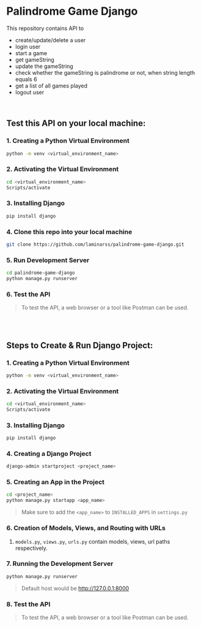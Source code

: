# Palindrome Game Django

This repository contains API to 
- create/update/delete a user
- login user
- start a game
- get gameString
- update the gameString
- check whether the gameString is palindrome or not, when string length equals 6
- get a list of all games played
- logout user

<br />

## Test this API on your local machine:
### 1. Creating a Python Virtual Environment
```sh
python -m venv <virtual_environment_name>
```

### 2. Activating the Virtual Environment
```sh
cd <virtual_environment_name>
Scripts/activate
```

### 3. Installing Django
```sh
pip install django
```
### 4. Clone this repo into your local machine
```sh
git clone https://github.com/laminarss/palindrome-game-django.git
```

### 5. Run Development Server
```sh
cd palindrome-game-django
python manage.py runserver
```

### 6. Test the API
> To test the API, a web browser or a tool like Postman can be used.

<br />
<br />

## Steps to Create & Run Django Project:
### 1. Creating a Python Virtual Environment
```sh
python -m venv <virtual_environment_name>
```

### 2. Activating the Virtual Environment
```sh
cd <virtual_environment_name>
Scripts/activate
```

### 3. Installing Django
```sh
pip install django
```

### 4. Creating a Django Project
```sh
django-admin startproject <project_name>
```

### 5. Creating an App in the Project
```sh
cd <project_name>
python manage.py startapp <app_name>
```
> Make sure to add the `<app_name>` to `INSTALLED_APPS` in `settings.py`

### 6. Creation of Models, Views, and Routing with URLs
 1. `models.py`, `views.py`, `urls.py` contain models, views, url paths respectively.

### 7. Running the Development Server
```sh
python manage.py runserver
```
> Default host would be http://127.0.0.1:8000

### 8. Test the API
> To test the API, a web browser or a tool like Postman can be used.